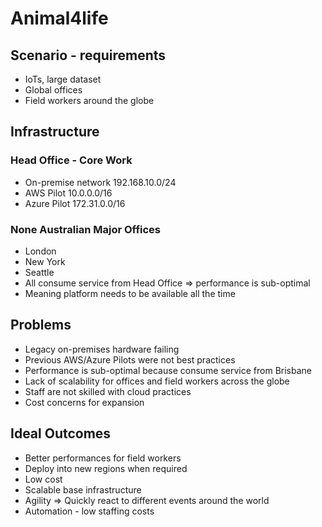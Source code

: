 # Animal4life

## Scenario - requirements
- IoTs, large dataset
- Global offices
- Field workers around the globe

## Infrastructure
### Head Office - Core Work
- On-premise network 192.168.10.0/24
- AWS Pilot 10.0.0.0/16
- Azure Pilot 172.31.0.0/16

### None Australian Major Offices 
- London
- New York
- Seattle
- All consume service from Head Office => performance is sub-optimal
- Meaning platform needs to be available all the time


## Problems
- Legacy on-premises hardware failing
- Previous AWS/Azure Pilots were not best practices
- Performance is sub-optimal because consume service from Brisbane
- Lack of scalability for offices and field workers across the globe
- Staff are not skilled with cloud practices
- Cost concerns for expansion

## Ideal Outcomes
- Better performances for field workers
- Deploy into new regions when required
- Low cost 
- Scalable base infrastructure
- Agility => Quickly react to different events around the world
- Automation - low staffing costs 